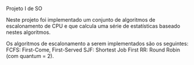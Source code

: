 Projeto I de SO

Neste projeto foi implementado um 
conjunto de algoritmos de escalonamento de 
CPU e que calcula 
uma série de estatísticas baseado nestes 
algoritmos.

Os algoritmos de escalonamento a serem 
implementados são os seguintes:
FCFS: First-Come, First-Served
SJF: Shortest Job First
RR: Round Robin (com quantum = 2).

